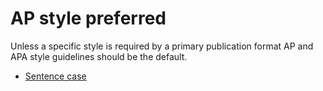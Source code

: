 # AP style preferred

Unless a specific style is required by a primary publication format AP and APA style guidelines should be the default.

* [Sentence case](/80?L)

